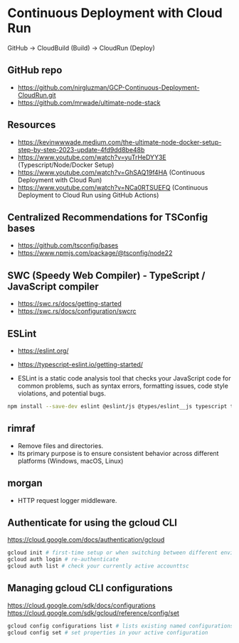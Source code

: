 # Continuous Deployment with Cloud Run

GitHub -> CloudBuild (Build) -> CloudRun (Deploy)

## GitHub repo

- https://github.com/nirgluzman/GCP-Continuous-Deployment-CloudRun.git
- https://github.com/mrwade/ultimate-node-stack

## Resources

- https://kevinwwwade.medium.com/the-ultimate-node-docker-setup-step-by-step-2023-update-4fd9dd8be48b
- https://www.youtube.com/watch?v=yuTrHeDYY3E (Typescript/Node/Docker Setup)
- https://www.youtube.com/watch?v=GhSAQ19f4HA (Continuous Deployment with Cloud Run)
- https://www.youtube.com/watch?v=NCa0RTSUEFQ (Continuous Deployment to Cloud Run using GitHub
  Actions)

## Centralized Recommendations for TSConfig bases

- https://github.com/tsconfig/bases
- https://www.npmjs.com/package/@tsconfig/node22

## SWC (Speedy Web Compiler) - TypeScript / JavaScript compiler

- https://swc.rs/docs/getting-started
- https://swc.rs/docs/configuration/swcrc

## ESLint

- https://eslint.org/
- https://typescript-eslint.io/getting-started/

- ESLint is a static code analysis tool that checks your JavaScript code for common problems, such
  as syntax errors, formatting issues, code style violations, and potential bugs.

```bash
npm install --save-dev eslint @eslint/js @types/eslint__js typescript typescript-eslint
```

## rimraf

- Remove files and directories.
- Its primary purpose is to ensure consistent behavior across different platforms (Windows, macOS,
  Linux)

## morgan

- HTTP request logger middleware.

## Authenticate for using the gcloud CLI

https://cloud.google.com/docs/authentication/gcloud

```bash
gcloud init # first-time setup or when switching between different environments
gcloud auth login # re-authenticate
gcloud auth list # check your currently active accounttsc
```

## Managing gcloud CLI configurations

https://cloud.google.com/sdk/docs/configurations
https://cloud.google.com/sdk/gcloud/reference/config/set

```bash
gcloud config configurations list # lists existing named configurations
gcloud config set # set properties in your active configuration
```
